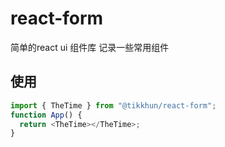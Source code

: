 # react-form

简单的react ui 组件库 记录一些常用组件

## 使用

```javascript
import { TheTime } from "@tikkhun/react-form";
function App() {
  return <TheTime></TheTime>;
}
```
